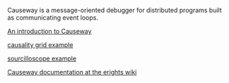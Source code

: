 Causeway is a message-oriented debugger for distributed programs built as communicating event loops.

[An introduction to Causeway](CausewayIntroduction.md)

[causality grid example](http://causeway.googlecode.com/svn/trunk/src/js/com/teleometry/causalityGrid.html)

[sourcilloscope example](http://causeway.googlecode.com/svn/trunk/src/js/com/teleometry/sourceGrid.html)

[Causeway documentation at the erights wiki](http://wiki.erights.org/wiki/Causeway)